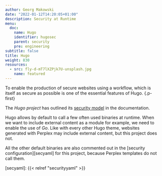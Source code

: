 ```yaml
---
author: Georg Makowski
date: "2022-01-12T14:20:05+01:00"
description: Security at Runtime
menu:
  doc:
    name: Hugo
    identifier: hugosec
    parent: security
    pre: engineering
subtitle: false
title: Hugo
weight: 830
resources:
  - src: fly-d-mT7lXZPjk7U-unsplash.jpg
    name: featured
---
```


To enable the production of secure websites using a workflow, which is itself as secure as possible is one of the essential features of Hugo.
{.p-first} <!--more-->

The _Hugo project_ has outlined its [security model][hugo] in the documentation.

Hugo allows by default to call a few often used binaries at runtime. When we want to include external content as a module for example, we need to enable the use of _Go_. Like with every other Hugo theme, websites generated with Perplex may include external content, but this project does not.

All the other default binaries are also commented out in the [security configuration][secyaml] for this project, because Perplex templates do not call them.

[hugo]: https://gohugo.io/about/security-model "Hugo’s Security Model"
[secyaml]: {{< relref "securityyaml" >}}
